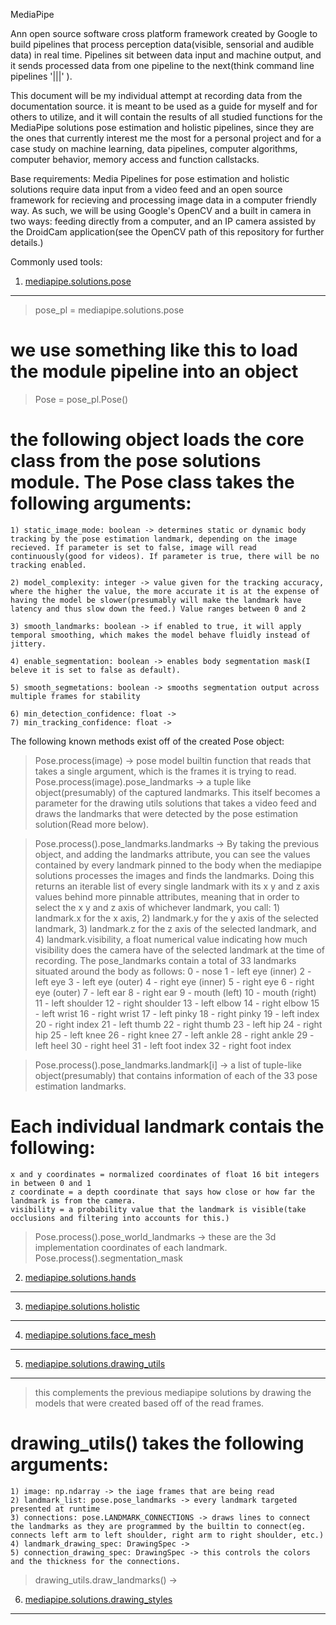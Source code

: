 MediaPipe

Ann open source software cross platform framework created by Google to build pipelines that process perception data(visible, sensorial and audible data) in real time. Pipelines sit between data input and machine output, and it sends processed data from one pipeline to the next(think command line pipelines '|||' ).

This document will be my individual attempt at recording data from the documentation source. it is meant to be used as a guide for myself and for others to utilize, and it will contain the results of all studied functions for the MediaPipe solutions pose estimation and holistic pipelines, since they are the ones that currently interest me the most for a personal project and for a case study on machine learning, data pipelines, computer algorithms, computer behavior, memory access and function callstacks. 

Base requirements: Media Pipelines for pose estimation and holistic solutions require data input from a video feed and an open source framework for recieving and processing image data in a computer friendly way. As such, we will be using Google's OpenCV and a built in camera in two ways: feeding directly from a computer, and an IP camera assisted by the DroidCam application(see the OpenCV path of this repository for further details.)

Commonly used tools:
1. <ins>mediapipe.solutions.pose</ins>
---------------------------------------------------------------------------------------
> pose_pl = mediapipe.solutions.pose 
# we use something like this to load the module pipeline into an object

> Pose = pose_pl.Pose()
# the following object loads the core class from the pose solutions module. The Pose class takes the following arguments:
    1) static_image_mode: boolean -> determines static or dynamic body tracking by the pose estimation landmark, depending on the image recieved. If parameter is set to false, image will read continuously(good for videos). If parameter is true, there will be no tracking enabled.

    2) model_complexity: integer -> value given for the tracking accuracy, where the higher the value, the more accurate it is at the expense of having the model be slower(presumably will make the landmark have latency and thus slow down the feed.) Value ranges between 0 and 2
    
    3) smooth_landmarks: boolean -> if enabled to true, it will apply temporal smoothing, which makes the model behave fluidly instead of jittery.

    4) enable_segmentation: boolean -> enables body segmentation mask(I beleve it is set to false as default).
    
    5) smooth_segmetations: boolean -> smooths segmentation output across multiple frames for stability

    6) min_detection_confidence: float -> 
    7) min_tracking_confidence: float ->
    
The following known methods exist off of the created Pose object:
> Pose.process(image) -> pose model builtin function that reads that takes a single argument, which is the frames it is trying to read.
> Pose.process(image).pose_landmarks -> a tuple like object(presumably) of the captured landmarks. This itself becomes a parameter for the drawing utils solutions that takes a video feed and draws the landmarks that were detected by the pose estimation solution(Read more below). 

> Pose.process().pose_landmarks.landmarks -> By taking the previous object, and adding the landmarks attribute, you can see the values contained by every landmark pinned to the body when the mediapipe solutions processes the images and finds the landmarks. Doing this returns an iterable list of every single landmark with its x y and z axis values behind more pinnable attributes, meaning that in order to select the x y and z axis of whichever landmark, you call: 1) landmark.x for the x axis, 2) landmark.y for the y axis of the selected landmark, 3) landmark.z for the z axis of the selected landmark, and 4) landmark.visibility, a float numerical value indicating how much visibility does the camera have of the selected landmark at the time of recording. The pose_landmarks contain a total of 33 landmarks situated around the body as follows:
    0 - nose
    1 - left eye (inner)
    2 - left eye
    3 - left eye (outer)
    4 - right eye (inner)
    5 - right eye
    6 - right eye (outer)
    7 - left ear
    8 - right ear
    9 - mouth (left)
    10 - mouth (right)
    11 - left shoulder
    12 - right shoulder
    13 - left elbow
    14 - right elbow
    15 - left wrist
    16 - right wrist
    17 - left pinky
    18 - right pinky
    19 - left index
    20 - right index
    21 - left thumb
    22 - right thumb
    23 - left hip
    24 - right hip
    25 - left knee
    26 - right knee
    27 - left ankle
    28 - right ankle
    29 - left heel
    30 - right heel
    31 - left foot index
    32 - right foot index

> Pose.process().pose_landmarks.landmark[i] -> a list of tuple-like object(presumably) that contains information of each of the 33 pose estimation landmarks. 
# Each individual landmark contais the following:
    x and y coordinates = normalized coordinates of float 16 bit integers in between 0 and 1
    z coordinate = a depth coordinate that says how close or how far the landmark is from the camera. 
    visibility = a probability value that the landmark is visible(take occlusions and filtering into accounts for this.)

> Pose.process().pose_world_landmarks -> these are the 3d implementation coordinates of each landmark. 
> Pose.process().segmentation_mask


2. <ins>mediapipe.solutions.hands</ins>
---------------------------------------------------------------------------------------


3. <ins>mediapipe.solutions.holistic</ins>
---------------------------------------------------------------------------------------


4. <ins>mediapipe.solutions.face_mesh</ins>
---------------------------------------------------------------------------------------


5. <ins>mediapipe.solutions.drawing_utils</ins>
---------------------------------------------------------------------------------------
> this complements the previous mediapipe solutions by drawing the models that were created based off of the read frames.
# drawing_utils() takes the following arguments:
    1) image: np.ndarray -> the iage frames that are being read
    2) landmark_list: pose.pose_landmarks -> every landmark targeted presented at runtime
    3) connections: pose.LANDMARK_CONNECTIONS -> draws lines to connect the landmarks as they are programmed by the builtin to connect(eg. connects left arm to left shoulder, right arm to right shoulder, etc.)
    4) landmark_drawing_spec: DrawingSpec ->
    5) connection_drawing_spec: DrawingSpec -> this controls the colors and the thickness for the connections. 
    
> drawing_utils.draw_landmarks() -> 


6. <ins>mediapipe.solutions.drawing_styles</ins>
---------------------------------------------------------------------------------------

